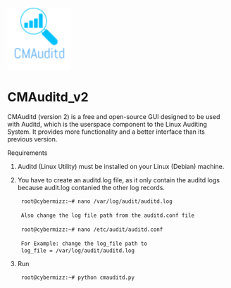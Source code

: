 ![](https://github.com/mismailzz/CMAuditd_v2/blob/master/cmauditdv2.png)
# CMAuditd_v2
CMAuditd (version 2) is a free and open-source GUI designed to be used with Auditd, which is the userspace component to the Linux Auditing System. It provides more functionality and a better interface than its previous version.

Requirements
1. Auditd (Linux Utility) must be installed on your Linux (Debian) machine.
2. You have to create an auditd.log file, as it only contain the auditd logs because audit.log contanied the other log records. 

        root@cybermizz:~# nano /var/log/audit/auditd.log

        Also change the log file path from the auditd.conf file

        root@cybermizz:~# nano /etc/audit/auditd.conf

        For Example: change the log_file path to
        log_file = /var/log/audit/auditd.log

3. Run 
        
        root@cybermizz:~# python cmauditd.py
